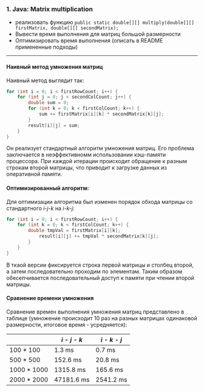 ### 1. Java: Matrix multiplication

- реализовать функцию `public static double[][] multiply(double[][] firstMatrix, double[][] secondMatrix);`
- Вывести время выполнения для матриц большой размерности
- Оптимизировать время выполнения (описать в README примененные подходы)

---

#### Наивный метод умножения матриц

Наивный метод выглядит так:

```java
for (int i = 0; i < firstRowCount; i++) {
	for (int j = 0; j < secondColCount; j++) {
		double sum = 0;
		for (int k = 0; k < firstColCount; k++) {
			sum += firstMatrix[i][k] * secondMatrix[k][j];
		}
		result[i][j] = sum;
	}
}
```

Он реализует стандартный алгоритм умножения матриц. Его проблема заключается в неэффективномм использовании кэш-памяти процессора. При каждой итерации происходит обращение к разным строкам второй матрицы, что приводит к загрузке данных из оперативной памяти.

#### Оптимизированный алгоритм:

Для оптимизации алгоритма был изменен порядок обхода матрицы со стандартного *i-j-k* на *i-k-j*:

```java
for (int i = 0; i < firstRowCount; i++) {
	for (int k = 0; k < firstColCount; k++) {
		double tmpVal = firstMatrix[i][k];            								for (int j = 0; j < secondColCount; j++) {
			result[i][j] += tmpVal * secondMatrix[k][j];
		}
	}
}
```

В ткаой версии фиксируется строка первой матрицы и столбец второй, а затем последовательно проходим по элементам. Таким образом обесепчивается последовательный доступ к памяти при чтении второй матрицы.

#### Сравнение времени умножения

Сравнение времен выполнения умножения матриц представлено в таблице (умножение происходит 10 раз на разных матрицах одинаковой размерности, итоговое время - усредняется):

|             | *i - j - k* | *i - k - j* |
|-------------|------------|-----------|
| 100 * 100   | 1.3 ms     | 0.7 ms    |
| 500 * 500   | 152.6 ms   | 20.8 ms   |
| 1000 * 1000 | 1315.8 ms  | 165.6 ms  |
| 2000 * 2000 | 47181.6 ms | 2541.2 ms |